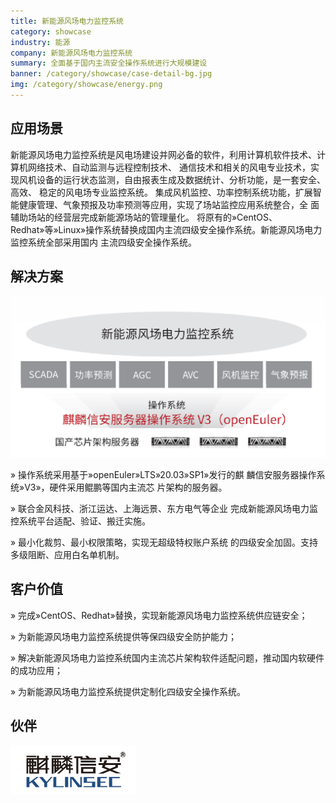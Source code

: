 ```yaml
---
title: 新能源风场电力监控系统
category: showcase
industry: 能源
company: 新能源风场电力监控系统
summary: 全面基于国内主流安全操作系统进行大规模建设
banner: /category/showcase/case-detail-bg.jpg
img: /category/showcase/energy.png
---
```


## 应用场景

新能源风场电力监控系统是风电场建设并网必备的软件，利用计算机软件技术、计算机网络技术、自动监测与远程控制技术、
通信技术和相关的风电专业技术，实现风机设备的运行状态监测，自由报表生成及数据统计、分析功能，是一套安全、高效、
稳定的风电场专业监控系统。
集成风机监控、功率控制系统功能，扩展智能健康管理、气象预报及功率预测等应用，实现了场站监控应用系统整合，全
面辅助场站的经营层完成新能源场站的管理量化。
将原有的»CentOS、Redhat»等»Linux»操作系统替换成国内主流四级安全操作系统。新能源风场电力监控系统全部采用国内
主流四级安全操作系统。

## 解决方案

<div class="case-img"><img src="./fengchang.jpg"  ></div>

» 操作系统采用基于»openEuler»LTS»20.03»SP1»发行的麒
麟信安服务器操作系统»V3»，硬件采用鲲鹏等国内主流芯
片架构的服务器。

» 联合金风科技、浙江运达、上海远景、东方电气等企业
完成新能源风场电力监控系统平台适配、验证、搬迁实施。

» 最小化裁剪、最小权限策略，实现无超级特权账户系统
的四级安全加固。支持多级阻断、应用白名单机制。

## 客户价值

» 完成»CentOS、Redhat»替换，实现新能源风场电力监控系统供应链安全；

» 为新能源风场电力监控系统提供等保四级安全防护能力；

» 解决新能源风场电力监控系统国内主流芯片架构软件适配问题，推动国内软硬件的成功应用；

» 为新能源风场电力监控系统提供定制化四级安全操作系统。

## 伙伴

<img src="./qilinxinan.jpg" width="200" >
